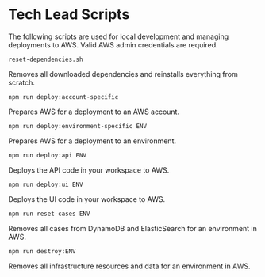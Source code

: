 # Tech Lead Scripts

The following scripts are used for local development and managing deployments to AWS. Valid AWS admin credentials are required.

`reset-dependencies.sh`

Removes all downloaded dependencies and reinstalls everything from scratch.

`npm run deploy:account-specific`

Prepares AWS for a deployment to an AWS account.

`npm run deploy:environment-specific ENV`

Prepares AWS for a deployment to an environment.

`npm run deploy:api ENV`

Deploys the API code in your workspace to AWS.

`npm run deploy:ui ENV`

Deploys the UI code in your workspace to AWS.

`npm run reset-cases ENV`

Removes all cases from DynamoDB and ElasticSearch for an environment in AWS.

`npm run destroy:ENV`

Removes all infrastructure resources and data for an environment in AWS.
